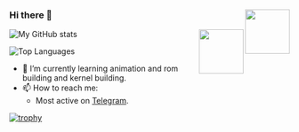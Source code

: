 ### Hi there 👋  <img src = https://i.pinimg.com/originals/25/d2/54/25d254df236c61306bceb86df5f671f1.gif width = 80 align = "right">

![My GitHub stats](https://github-readme-stats.vercel.app/api?username=flashokiller&show_icons=true&count_private=true&custom_title=My%20Github%20Stats&theme=white&hide_border=false)
 <img src = https://media.tenor.com/images/a60c557ed842f29d86a09cf1b8ba413e/tenor.gif width = 80 align = "right">


![Top Languages](https://github-readme-stats.vercel.app/api/top-langs/?username=flashokiller&custom_title=My%20Top%20Used%20Languages&theme=red&hide_border=true)

- 🌱 I’m currently learning animation and rom building and kernel building.
- 📫 How to reach me:
  - Most active on [Telegram](https://t.me/flashokiller_gacha).

[![trophy](https://github-profile-trophy.vercel.app/?username=flashokiller)](https://github.com/flashokiller/github-profile-trophy)
